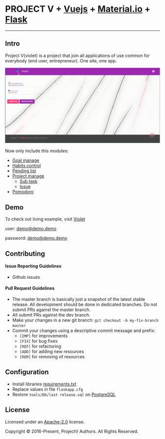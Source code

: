 # **PROJECT V** +  [Vuejs](https://vuejs.org) + [Material.io](https://material.io/) + [Flask](http://flask.pocoo.org/)
---

## Intro

Project V(violet) is a project that join all applications of use common
for everybody (end user, entrepreneur). One site, one app.

![Vue.js](screenshot/Home.png)

Now only include this modules:

* [Goal manage](screenshot/Objective.png)
* [Habits control](screenshot/Habit.png)
* [Pending list](screenshot/Pending.png)
* [Project manage](screenshot/Project.png)
    * [Sub task](screenshot/Project-sub-task.png)
    * [Issue](screenshot/Project-issue.png)
* [Pomodoro](screenshot/Pomodoro.png)

## Demo
To check out living example, visit [Violet](http://art0flife-zero1zero.rhcloud.com)

user: demo@demo.demo

password: demo@demo.demo


## Contributing
#### Issue Reporting Guidelines
* Github issues

#### Pull Request Guidelines
* The master branch is basically just a snapshot of the latest stable release.
  All development should be done in dedicated branches.
  Do not submit PRs against the master branch.
* All submit PRs against the dev branch.
* Make your changes in a new git branch:
  ``git checkout -b my-fix-branch master``
* Commit your changes using a descriptive commit message and prefix:
    * ``[IMP]`` for improvements
    * ``[FIX]`` for bug fixes
    * ``[REF]`` for refactoring
    * ``[ADD]`` for adding new resources
    * ``[REM]`` for removing of resources

## Configuration
* Install libraries [requirements.txt](requirements.txt)
* Replace values in file ``flaskapp.cfg``
* Restore ``tools/Db/last release.sql`` on [PostgreSQL](www.postgresql.org)



## License

Licensed under an [Apache-2.0](LICENSE) license.

Copyright © 2016-Present, ProjectV Authors. All Rights Reserved.